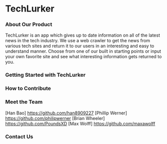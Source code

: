 # TechLurker


### About Our Product
TechLurker is an app which gives up to date information on all of the latest news in the tech industry. We use a web crawler to get the news from various tech sites and return it to our users in an interesting and easy to understand manner. Choose from one of our built in starting points or input your own favorite site and see what interesting information gets returned to you.

### Getting Started with TechLurker

### How to Contribute

### Meet the Team
[Han Bao] <https://github.com/han8909227>
[Phillip Werner] <https://github.com/philipwerner>
[Brian Wheeler] <https://github.com/PoundsXD>
[Max Wolff] <https://github.com/maxawolff>

### Contact Us



